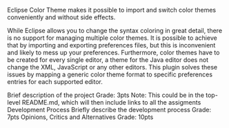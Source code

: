 Eclipse Color Theme makes it possible to import and switch color themes conveniently and without side effects.

While Eclipse allows you to change the syntax coloring in great detail, there is no support for managing multiple color themes. 
It is possible to achieve that by importing and exporting preferences files, but this is inconvenient and likely to mess up your preferences. Furthermore, color themes have to be created for every single editor, a theme for the Java editor does not change the XML, JavaScript or any other editors. This plugin solves these issues by mapping a generic color theme format to specific preferences entries for each supported editor.





Brief description of the project 
Grade: 3pts
Note: This could be in the top-level README.md, which will then include links to all the assigments
Development Process
Briefly describe the development process
Grade: 7pts
Opinions, Critics and Alternatives 
Grade: 10pts

